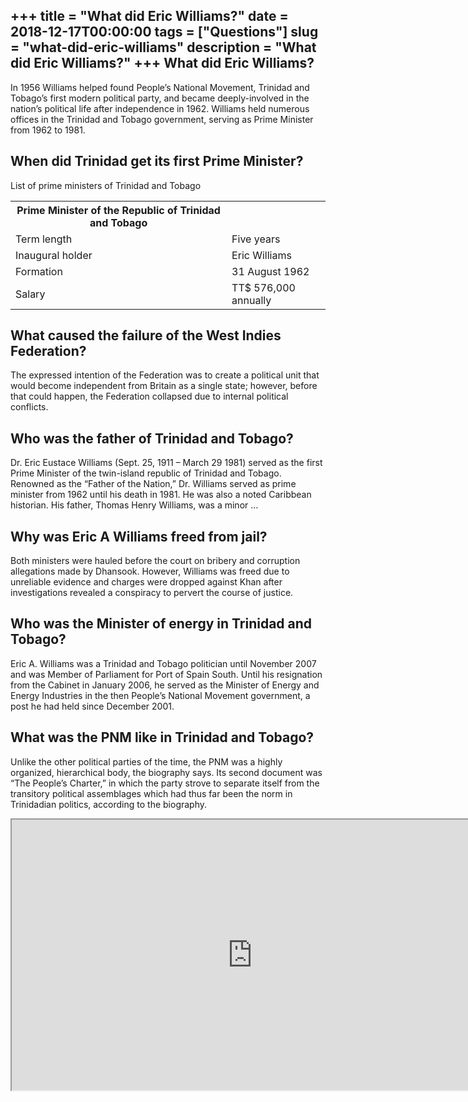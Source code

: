 +++
title = "What did Eric Williams?"
date = 2018-12-17T00:00:00
tags = ["Questions"]
slug = "what-did-eric-williams"
description = "What did Eric Williams?"
+++
What did Eric Williams?
-----------------------

In 1956 Williams helped found People’s National Movement, Trinidad and Tobago’s first modern political party, and became deeply-involved in the nation’s political life after independence in 1962. Williams held numerous offices in the Trinidad and Tobago government, serving as Prime Minister from 1962 to 1981.

When did Trinidad get its first Prime Minister?
-----------------------------------------------

List of prime ministers of Trinidad and Tobago

<table><tr><th>Prime Minister of the Republic of Trinidad and Tobago</th></tr><tr><td>Term length</td><td>Five years</td></tr><tr><td>Inaugural holder</td><td>Eric Williams</td></tr><tr><td>Formation</td><td>31 August 1962</td></tr><tr><td>Salary</td><td>TT$ 576,000 annually</td></tr></table>

What caused the failure of the West Indies Federation?
------------------------------------------------------

The expressed intention of the Federation was to create a political unit that would become independent from Britain as a single state; however, before that could happen, the Federation collapsed due to internal political conflicts.

Who was the father of Trinidad and Tobago?
------------------------------------------

Dr. Eric Eustace Williams (Sept. 25, 1911 – March 29 1981) served as the first Prime Minister of the twin-island republic of Trinidad and Tobago. Renowned as the “Father of the Nation,” Dr. Williams served as prime minister from 1962 until his death in 1981. He was also a noted Caribbean historian. His father, Thomas Henry Williams, was a minor …

Why was Eric A Williams freed from jail?
----------------------------------------

Both ministers were hauled before the court on bribery and corruption allegations made by Dhansook. However, Williams was freed due to unreliable evidence and charges were dropped against Khan after investigations revealed a conspiracy to pervert the course of justice.

Who was the Minister of energy in Trinidad and Tobago?
------------------------------------------------------

Eric A. Williams was a Trinidad and Tobago politician until November 2007 and was Member of Parliament for Port of Spain South. Until his resignation from the Cabinet in January 2006, he served as the Minister of Energy and Energy Industries in the then People’s National Movement government, a post he had held since December 2001.

What was the PNM like in Trinidad and Tobago?
---------------------------------------------

Unlike the other political parties of the time, the PNM was a highly organized, hierarchical body, the biography says. Its second document was “The People’s Charter,” in which the party strove to separate itself from the transitory political assemblages which had thus far been the norm in Trinidadian politics, according to the biography.

<iframe allow="accelerometer; autoplay; clipboard-write; encrypted-media; gyroscope; picture-in-picture" allowfullscreen="" class="__youtube_prefs__  epyt-is-override  no-lazyload" data-no-lazy="1" data-origheight="433" data-origwidth="770" data-skipgform_ajax_framebjll="" height="433" id="_ytid_38531" loading="lazy" src="https://www.youtube.com/embed/jamO0H22Tbc?enablejsapi=1&autoplay=0&cc_load_policy=0&cc_lang_pref=&iv_load_policy=1&loop=0&modestbranding=0&rel=1&fs=1&playsinline=0&autohide=2&theme=dark&color=red&controls=1&" title="YouTube player" width="770"></iframe>